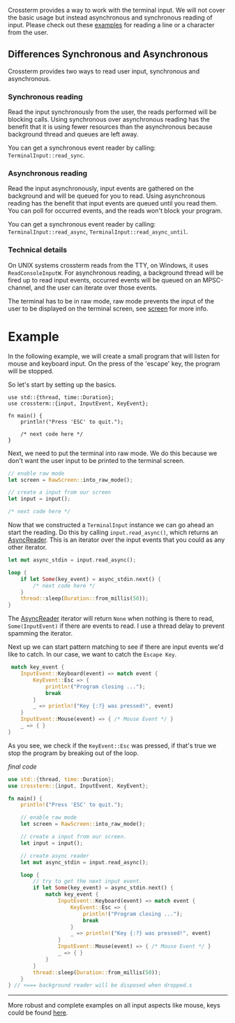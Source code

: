 Crossterm provides a way to work with the terminal input. We will not cover the basic usage but instead asynchronous and synchronous reading of input.
Please check out these [examples](https://github.com/TimonPost/crossterm/blob/master/examples/input/keyboard/input.rs) for reading a line or a character from the user.

## Differences Synchronous and Asynchronous
Crossterm provides two ways to read user input, synchronous and asynchronous.

### Synchronous reading 

Read the input synchronously from the user, the reads performed will be blocking calls.
Using synchronous over asynchronous reading has the benefit that it is using fewer resources than the asynchronous because background thread and queues are left away.

You can get a synchronous event reader by calling: `TerminalInput::read_sync`.

### Asynchronous reading

Read the input asynchronously, input events are gathered on the background and will be queued for you to read.
Using asynchronous reading has the benefit that input events are queued until you read them. You can poll for occurred events, and the reads won't block your program.

You can get a synchronous event reader by calling: `TerminalInput::read_async`, `TerminalInput::read_async_until`. 

### Technical details
On UNIX systems crossterm reads from the TTY, on Windows, it uses `ReadConsoleInputW`. 
For asynchronous reading, a background thread will be fired up to read input events, 
occurred events will be queued on an MPSC-channel, and the user can iterate over those events.
 
The terminal has to be in raw mode, raw mode prevents the input of the user to be displayed on the terminal screen, see [screen](./screen.md) for more info.

# Example
In the following example, we will create a small program that will listen for mouse and keyboard input.
On the press of the 'escape' key, the program will be stopped.

So let's start by setting up the basics.

```
use std::{thread, time::Duration};
use crossterm::{input, InputEvent, KeyEvent};

fn main() {
    println!("Press 'ESC' to quit.");

    /* next code here */
}
```

Next, we need to put the terminal into raw mode. We do this because we don't want the user input to be printed to the terminal screen.

```rust
// enable raw mode
let screen = RawScreen::into_raw_mode();

// create a input from our screen
let input = input();

/* next code here */
```

Now that we constructed a `TerminalInput` instance we can go ahead an start the reading. 
Do this by calling `input.read_async()`, which returns an [AsyncReader](https://docs.rs/crossterm/0.8.0/crossterm/struct.AsyncReader.html).
This is an iterator over the input events that you could as any other iterator.  

```rust
let mut async_stdin = input.read_async();

loop {
    if let Some(key_event) = async_stdin.next() {
        /* next code here */
    }
    thread::sleep(Duration::from_millis(50));
}
```

The [AsyncReader](https://docs.rs/crossterm/0.8.0/crossterm/struct.AsyncReader.html) iterator will return `None` when nothing is there to read, `Some(InputEvent)` if there are events to read. 
I use a thread delay to prevent spamming the iterator. 

Next up we can start pattern matching to see if there are input events we'd like to catch. 
In our case, we want to catch the `Escape Key`. 

```rust
 match key_event {
    InputEvent::Keyboard(event) => match event {
        KeyEvent::Esc => {
            println!("Program closing ...");
            break
        }
        _ => println!("Key {:?} was pressed!", event)
    }
    InputEvent::Mouse(event) => { /* Mouse Event */ }
    _ => { }
}
```

As you see, we check if the `KeyEvent::Esc` was pressed, if that's true we stop the program by breaking out of the loop.

_final code_
```rust
use std::{thread, time::Duration};
use crossterm::{input, InputEvent, KeyEvent};

fn main() {
    println!("Press 'ESC' to quit.");

    // enable raw mode
    let screen = RawScreen::into_raw_mode();

    // create a input from our screen.
    let input = input();

    // create async reader
    let mut async_stdin = input.read_async();

    loop {
        // try to get the next input event.
        if let Some(key_event) = async_stdin.next() {
            match key_event {
                InputEvent::Keyboard(event) => match event {
                    KeyEvent::Esc => {
                        println!("Program closing ...");
                        break
                    }
                    _ => println!("Key {:?} was pressed!", event)
                }
                InputEvent::Mouse(event) => { /* Mouse Event */ }
                _ => { }
            }
        }
        thread::sleep(Duration::from_millis(50));
    }
} // <=== background reader will be disposed when dropped.s
 ```
---------------------------------------------------------------------------------------------------------------------------------------------
More robust and complete examples on all input aspects like mouse, keys could be found [here](https://github.com/TimonPost/crossterm/tree/master/examples/).
